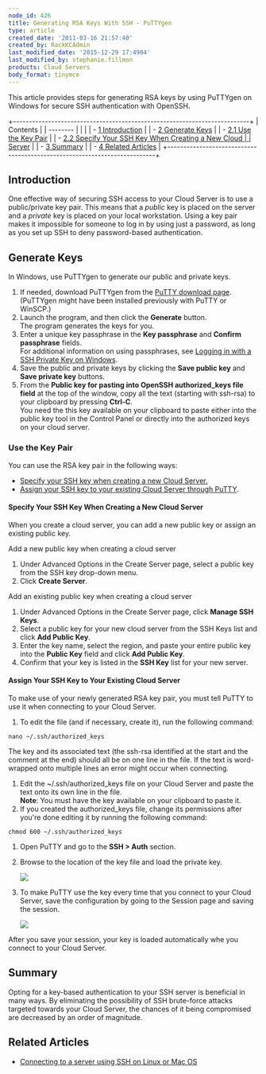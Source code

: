 ```yaml
---
node_id: 426
title: Generating RSA Keys With SSH - PuTTYgen
type: article
created_date: '2011-03-16 21:57:40'
created_by: RackKCAdmin
last_modified_date: '2015-12-29 17:4904'
last_modified_by: stephanie.fillmon
products: Cloud Servers
body_format: tinymce
---
```


This article provides steps for generating RSA keys by using PuTTYgen on
Windows for secure SSH authentication with OpenSSH.

+--------------------------------------------------------------------------+
| Contents                                                                 |
| --------                                                                 |
|                                                                          |
| -   [1 Introduction](#Introduction)                                      |
| -   [2 Generate Keys](#Generate_Keys)                                    |
|     -   [2.1 Use the Key Pair](#Usethekeypair)                           |
|     -   [2.2 Specify Your SSH Key When Creating a New Cloud              |
|         Server](#SpecifySSHonNew)                                        |
| -   [3 Summary](#Summary)                                                |
| -   [4 Related Articles](#RelatedArticles)                               |
+--------------------------------------------------------------------------+

Introduction
------------

One effective way of securing SSH access to your Cloud Server is to use
a public/private key pair. This means that a *public* key is placed on
the server and a *private* key is placed on your local workstation.
Using a key pair makes it impossible for someone to log in by using just
a password, as long as you set up SSH to deny password-based
authentication. 

Generate Keys
-------------

In Windows, use PuTTYgen to generate our public and private keys.

1.  If needed, download PuTTYgen from the [PuTTY download
    page](http://www.chiark.greenend.org.uk/~sgtatham/putty/download.html).(PuTTYgen
    might have been installed previously with PuTTY or WinSCP.)
2.  Launch the program, and then click the **Generate** button.\
     The program generates the keys for you.
3.  Enter a unique key passphrase in the **Key passphrase** and
    **Confirm passphrase** fields.\
     For additional information on using passphrases, see [Logging in
    with a SSH Private Key on
    Windows](http://www.rackspace.com/knowledge_center/article/logging-in-with-a-ssh-private-key-on-windows).
4.  Save the public and private keys by clicking the **Save public key**
    and **Save private key** buttons.
5.  From the **Public key for pasting into OpenSSH authorized\_keys file
    field** at the top of the window, copy all the text (starting with
    ssh-rsa) to your clipboard by pressing **Ctrl-C**.\
     You need the this key available on your clipboard to paste either
    into the public key tool in the Control Panel or directly into the
    authorized keys on your cloud server.

### Use the Key Pair

 You can use the RSA key pair in the following ways:

-   [Specify your SSH key when creating a new Cloud
    Server.](#SpecifySSHonNew)
-   [Assign your SSH key to your existing Cloud Server through
    PuTTY](#Assigntoexisting).

#### Specify Your SSH Key When Creating a New Cloud Server

When you create a cloud server, you can add a new public key or assign
an existing public key.

Add a new public key when creating a cloud server

1.  Under Advanced Options in the Create Server page, select a public
    key from the SSH key drop-down menu.
2.  Click **Create Server**.

Add an existing public key when creating a cloud server

1.  Under Advanced Options in the Create Server page, click **Manage SSH
    Keys**.
2.  Select a public key for your new cloud server from the SSH Keys list
    and click **Add Public Key**.
3.  Enter the key name, select the region, and paste your entire public
    key into the **Public Key** field and click **Add Public Key**.
4.  Confirm that your key is listed in the **SSH Key** list for your new
    server.

#### Assign Your SSH Key to Your Existing Cloud Server

To make use of your newly generated RSA key pair, you must tell PuTTY to
use it when connecting to your Cloud Server.

1.  To edit the file (and if necessary, create it), run the following
    command:

<!-- -->

    nano ~/.ssh/authorized_keys

The key and its associated text (the ssh-rsa identified at the start and
the comment at the end) should all be on one line in the file.  If the
text is word-wrapped onto multiple lines an error might occur when
connecting.

1.  Edit the \~/.ssh/authorized\_keys file on your Cloud Server and
    paste the text onto its own line in the file.\
     **Note**: You must have the key available on your clipboard to
    paste it.
2.  If you created the authorized\_keys file, change its permissions
    after you're done editing it by running the following command:

<!-- -->

    chmod 600 ~/.ssh/authorized_keys

1.  Open PuTTY and go to the **SSH \> Auth** section.
2.  Browse to the location of the key file and load the private key.

    ![](/knowledge_center/sites/default/files/field/image/PuTTY_Configuration3.png)

3.  To make PuTTY use the key every time that you connect to your Cloud
    Server, save the configuration by going to the Session page and
    saving the session.

    ![](/knowledge_center/sites/default/files/field/image/PuTTY_Configuration4.png)

After you save your session, your key is loaded automatically whe you
connect to your Cloud Server.

Summary
-------

Opting for a key-based authentication to your SSH server is beneficial
in many ways. By eliminating the possibility of SSH brute-force attacks
targeted towards your Cloud Server, the chances of it being compromised
are decreased by an order of magnitude.

Related Articles
----------------

-   [Connecting to a server using SSH on Linux or Mac
    OS](http://www.rackspace.com/knowledge_center/article/connecting-to-a-server-using-ssh-on-linux-or-mac-os)


